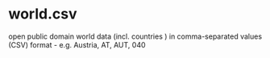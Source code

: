 world.csv
=========

open public domain world data (incl. countries ) in comma-separated values (CSV) format - e.g. Austria, AT, AUT, 040
